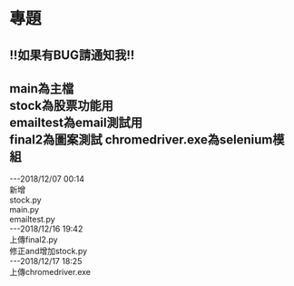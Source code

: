 # 專題
!!如果有BUG請通知我!!      
-------
main為主檔      
stock為股票功能用      
emailtest為email測試用      
final2為圖案測試
chromedriver.exe為selenium模組
-------
---2018/12/07   00:14      
新增      
stock.py      
main.py     
emailtest.py          
---2018/12/16   19:42      
上傳final2.py     
修正and增加stock.py      
---2018/12/17   18:25      
上傳chromedriver.exe
